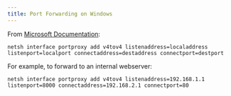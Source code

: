 ```yaml
---
title: Port Forwarding on Windows
---
```


From [Microsoft Documentation](https://docs.microsoft.com/en-us/windows-server/networking/technologies/netsh/netsh-interface-portproxy):

```
netsh interface portproxy add v4tov4 listenaddress=localaddress listenport=localport connectaddress=destaddress connectport=destport
```

For example, to forward to an internal webserver:

```
netsh interface portproxy add v4tov4 listenaddress=192.168.1.1 listenport=8000 connectaddress=192.168.2.1 connectport=80
```
